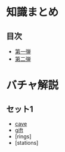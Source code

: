 # 知識まとめ

## 目次

- [第一弾](https://github.com/nxteru/Competitive-Programming/blob/main/first/index.md)
- [第二弾](https://github.com/nxteru/Competitive-Programming/blob/main/second/index.md)

# バチャ解説

## セット1
- [cave](https://github.com/nxteru/Competitive-Programming/blob/main/EGOI/cave.md)
- [gift](https://github.com/nxteru/Competitive-Programming/blob/main/EGOI/gift.md)
- [rings]
- [stations]
